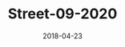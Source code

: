 ---
title: "Street-09-2020"
date: "2018-04-23"
summary: ""
draft: false
source_bucket: "b2://steinbrueck-io-gallery/Street-09-2020"
tags: ["Street", "BW"]
---